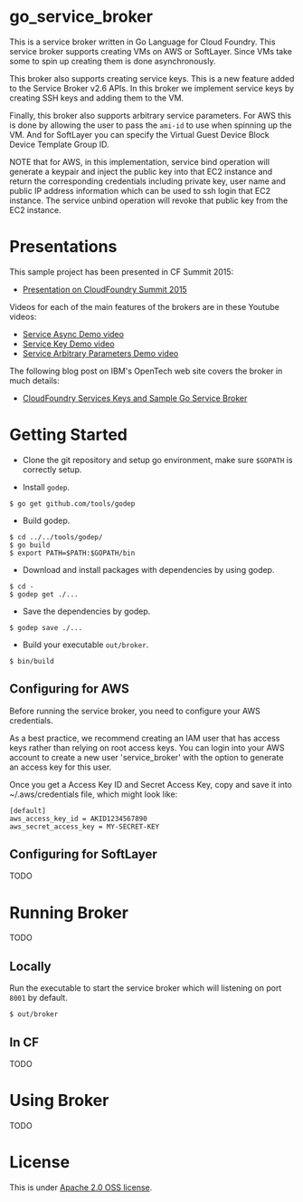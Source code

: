 go_service_broker
=================

This is a service broker written in Go Language for Cloud Foundry. This service broker supports creating VMs on AWS or SoftLayer. Since VMs take some to spin up creating them is done asynchronously. 

This broker also supports creating service keys. This is a new feature added to the Service Broker v2.6 APIs. In this broker we implement service keys by creating SSH keys and adding them to the VM.

Finally, this broker also supports arbitrary service parameters. For AWS this is done by allowing the user to pass the `ami-id` to use when spinning up the VM. And for SoftLayer you can specify the Virtual Guest Device Block Device Template Group ID.

NOTE that for AWS, in this implementation, service bind operation will generate a keypair and inject the public key into that EC2 instance and return the corresponding credentials including private key, user name and public IP address information which can be used to ssh login that EC2 instance. The service unbind operation will revoke that public key from the EC2 instance.

Presentations
=============

This sample project has been presented in CF Summit 2015:

* [Presentation on CloudFoundry Summit 2015](https://www.youtube.com/watch?v=MrSy4iZZPZE)

Videos for each of the main features of the brokers are in these Youtube videos:

* [Service Async Demo video](https://www.youtube.com/watch?v=Ij5KSKrAq9Q)
* [Service Key Demo video](https://www.youtube.com/watch?v=V5uzLcPQPmo)
* [Service Arbitrary Parameters Demo video](https://www.youtube.com/watch?v=Qc3bZljGscs)

The following blog post on IBM's OpenTech web site covers the broker in much details:

* [CloudFoundry Services Keys and Sample Go Service Broker](https://developer.ibm.com/opentech/2015/07/09/cloudfoundry-services-keys-and-sample-go-service-broker/)

Getting Started
===============

* Clone the git repository and setup go environment, make sure `$GOPATH` is correctly setup.

* Install `godep`.

```
$ go get github.com/tools/godep
```

* Build godep.

```
$ cd ../../tools/godep/
$ go build
$ export PATH=$PATH:$GOPATH/bin
```

* Download and install packages with dependencies by using godep.

```
$ cd -
$ godep get ./...
```

* Save the dependencies by godep.

```
$ godep save ./...
```

* Build your executable `out/broker`.

```
$ bin/build
```

Configuring for AWS
-------------------

Before running the service broker, you need to configure your AWS credentials. 

As a best practice, we recommend creating an IAM user that has access keys rather than relying on root access keys. You can login into your AWS account to create a new user 'service_broker' with the option to generate an access key for this user. 

Once you get a Access Key ID and Secret Access Key, copy and save it into ~/.aws/credentials file, which might look like:

```
[default]
aws_access_key_id = AKID1234567890
aws_secret_access_key = MY-SECRET-KEY
```

Configuring for SoftLayer
-------------------------

TODO

Running Broker
==============

TODO

Locally
-------

Run the executable to start the service broker which will listening on port `8001` by default.

```
$ out/broker
```

In CF
-----

TODO

Using Broker
============

TODO

License
=======
This is under [Apache 2.0 OSS license](https://github.com/cloudfoundry-samples/go_service_broker/LICENSE).
